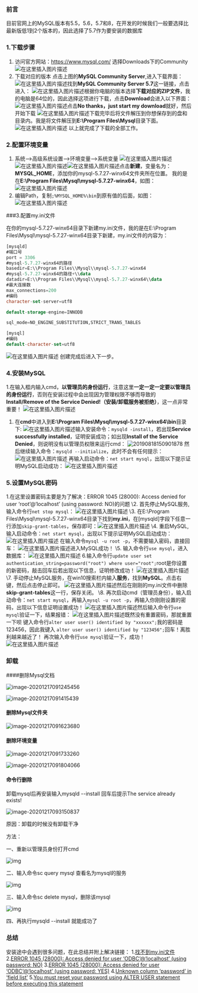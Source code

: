 ### 前言

目前官网上的MySQL版本有5.5，5.6，5.7和8，在开发的时候我们一般要选择比最新版低1到2个版本的，因此选择了5.7作为要安装的数据库

### 1.下载步骤

1. 访问官方网站：https://www.mysql.com/
    选择Downloads下的Community
    ![在这里插入图片描述](01MySQL5.7安裝-image/20190818104310768.png)
2. 下载对应的版本
    点击上图的**MySQL Community Server**,进入下载界面：
    ![在这里插入图片描述](01MySQL5.7安裝-image/20190818104640881.png)找到**MySQL Community Server 5.7**这一链接，点击进入：
    ![在这里插入图片描述](01MySQL5.7安裝-image/20190818104837687.png)根据你电脑的版本选择**下载对应的ZIP文件**，我的电脑是64位的，因此选择这项进行下载，点击**Download**会进入以下界面：
    ![在这里插入图片描述](01MySQL5.7安裝-image/20190818105110451.png)点击**No thanks，just start my download**就好，然后开始下载
    ![在这里插入图片描述](01MySQL5.7安裝-image/20190818105255513.png)下载完毕后将文件解压到你想保存到的盘和目录内。我是将文件解压到**E:\Program Files\Mysql**目录下面。
    ![在这里插入图片描述](01MySQL5.7安裝-image/20190818133308718.png)
    以上就完成了下载的全部工作。

### 2.配置环境变量

1. 系统—>高级系统设置—>环境变量—>系统变量
    ![在这里插入图片描述](01MySQL5.7安裝-image/20190818110820792.png)![在这里插入图片描述](01MySQL5.7安裝-image/20190818111029348.png)![在这里插入图片描述](01MySQL5.7安裝-image/2019081811105555.png)点击**新建**，变量名为：**MYSQL_HOME**，添加你的mysql-5.7.27-winx64文件夹所在位置。
    我的是在**E:\Program Files\Mysql\mysql-5.7.27-winx64**，如图：
    ![在这里插入图片描述](01MySQL5.7安裝-image/2019081814185270.png)
2. 编辑Path，复制`;%MYSQL_HOME%\bin`到原有值的后面，如图：
    ![在这里插入图片描述](01MySQL5.7安裝-image/20190818144232242.png)

###3.配置my.ini文件

在你的mysql-5.7.27-winx64目录下新建my.ini文件，我的是在E:\Program Files\Mysql\mysql-5.7.27-winx64目录下新建，my.ini文件的内容为：

```sql
[mysqld]
#端口号
port = 3306
#mysql-5.7.27-winx64的路径
basedir=E:\\Program Files\\Mysql\\mysql-5.7.27-winx64
#mysql-5.7.27-winx64的路径+\\data
datadir=E:\\Program Files\\Mysql\\mysql-5.7.27-winx64\\data 
#最大连接数
max_connections=200
#编码
character-set-server=utf8

default-storage-engine=INNODB

sql_mode=NO_ENGINE_SUBSTITUTION,STRICT_TRANS_TABLES

[mysql]
#编码
default-character-set=utf8 

```

![在这里插入图片描述](01MySQL5.7安裝-image/20190818150033146.png)
 创建完成后进入下一步。

### 4.安装MySQL

1.在输入框内输入cmd，**以管理员的身份运行**，注意这里**一定一定一定要以管理员的身份运行**，否则在安装过程中会出现因为管理权限不够而导致的**Install/Remove of the Service Denied!（安装/卸载服务被拒绝）**，这一点非常重要！
 ![在这里插入图片描述](01MySQL5.7安裝-image/20190818113841676.png)

1. 在**cmd**中进入到**E:\Program Files\Mysql\mysql-5.7.27-winx64\bin**目录下:
    ![在这里插入图片描述](01MySQL5.7安裝-image/20190818150729989.png)输入安装命令：`mysqld -install`，若出现**Service successfully installed**，证明安装成功；如出现**Install of the Service Denied**，则说明没有以管理员权限来运行cmd：
    ![20190818150901878](01MySQL5.7安裝-image/20190818150901878.png)
    然后继续输入命令：`mysqld --initialize`，此时不会有任何提示：
    ![在这里插入图片描述](01MySQL5.7安裝-image/20190818151352341.png)
    再输入启动命令：`net start mysql`，出现以下提示证明MySQL启动成功：
    ![在这里插入图片描述](01MySQL5.7安裝-image/20190818152306326.png)

### 5.设置MySQL密码

1.在这里设置密码主要是为了解决：ERROR 1045 (28000): Access denied for user ‘root’@‘localhost’ (using password: NO)的问题
 \2. 首先停止MySQL服务,输入命令行`net stop mysql`：
 ![在这里插入图片描述](01MySQL5.7安裝-image/20190818154406334.png)
 \3. 在E:\Program Files\Mysql\mysql-5.7.27-winx64目录下找到**my.ini**，在[mysqld]字段下任意一行添加`skip-grant-tables`，保存即可：![在这里插入图片描述](01MySQL5.7安裝-image/20190818163104164.png)
 \4. 重启MySQL,输入启动命令：`net start mysql`，出现以下提示证明MySQL启动成功：
 ![在这里插入图片描述](01MySQL5.7安裝-image/20190818152306326.png)
 在输入命令`mysql -u root -p`，不需要输入密码，直接回车：
 ![在这里插入图片描述](01MySQL5.7安裝-image/20190818163425525.png)进入MySQL成功！
 \5. 输入命令行`use mysql`，进入数据库：
 ![在这里插入图片描述](01MySQL5.7安裝-image/20190818163710519.png)
 6.输入命令行`update user set authentication_string=password("root") where user="root";`root是你设置的新密码，敲击回车后若出现以下信息，证明修改成功！
 ![在这里插入图片描述](01MySQL5.7安裝-image/20190818165229228.png)
 \7. 手动停止MySQL服务，在win10搜索栏内输入**服务**，找到**MySQL**。点击右键，然后点击停止即可。
 ![在这里插入图片描述](01MySQL5.7安裝-image/20190818164208281.png)然后在刚刚的my.ini文件中删除**skip-grant-tables**这一行，保存关闭。
 \8. 再次启动cmd（管理员身份），输入启动命令：`net start mysql`，再输入`mysql -u root -p`，再输入你刚刚设置的密码，出现以下信息证明设置成功！
 ![在这里插入图片描述](01MySQL5.7安裝-image/20190818165644925.png)然后输入命令行`use mysql`验证一下，结果报错：
 ![在这里插入图片描述](01MySQL5.7安裝-image/20190818170033552.png)既然没有重置密码，那就重置一下呗
 键入命令行`alter user user() identified by "xxxxxx";`我的密码是123456，因此我键入 `alter user user() identified by "123456";`回车！离胜利越来越近了！
 再次输入命令行`use mysql`验证一下，成功！
 ![在这里插入图片描述](01MySQL5.7安裝-image/20190818170753481.png)

### 卸载

####删除Mysql文档

![image-20201217091245456](01MySQL5.7安裝-image/image-20201217091245456.png)



![image-20201217091415439](01MySQL5.7安裝-image/image-20201217091415439.png)

#### 删除Mysql文件夹

![image-20201217091623680](01MySQL5.7安裝-image/image-20201217091623680.png)

#### 删除环境变量

![image-20201217091733260](01MySQL5.7安裝-image/image-20201217091733260.png)

![image-20201217091804066](01MySQL5.7安裝-image/image-20201217091804066.png)

#### 命令行删除

卸载mysql后再安装输入mysqld --install 回车后提示The service already exists!

![image-20201217093150837](01MySQL5.7安裝-image/image-20201217093150837.png)

原因：卸载的时候没有卸载干净

方法：

一、重新以管理员身份打开cmd

![img](01MySQL5.7安裝-image/1303726-20181228111033059-699740727.png)

二、输入命令sc query mysql 查看名为mysql的服务

![img](01MySQL5.7安裝-image/1303726-20181228111504091-915836365.png)

 三、输入命令sc delete mysql，删除该mysql 

![img](01MySQL5.7安裝-image/1303726-20181228111533586-1592969828.png)

四、再执行mysqld --install 就能成功了



### 总结

安装途中会遇到很多问题，在此总结并附上解决链接：
 1.[找不到my.ini文件](https://blog.csdn.net/baidu_41909653/article/details/82148455)
 2.[ERROR 1045 (28000): Access denied for user ‘ODBC’@‘localhost’ (using password: NO)](https://blog.csdn.net/weixin_44537194/article/details/88261364)
 3.[ERROR 1045 (28000): Access denied for user ‘ODBC’@‘localhost’ (using password: YES)](https://blog.csdn.net/weixin_41688619/article/details/79879003)
 4.[Unknown column ‘password’ in ‘field list’](https://blog.csdn.net/u010603691/article/details/50379282)
 5.[You must reset your password using ALTER USER statement before executing this statement](https://blog.csdn.net/hj7jay/article/details/65626766)